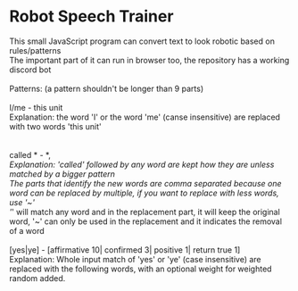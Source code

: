 # Robot Speech Trainer

This small JavaScript program can convert text to look robotic based on rules/patterns<br>
The important part of it can run in browser too, the repository has a working discord bot<br>
<br>
Patterns: (a pattern shouldn't be longer than 9 parts)<br>
<br>
I/me - this unit<br>
Explanation: the word 'I' or the word 'me' (canse insensitive) are replaced with two words 'this unit'<br>
<br>
<br>
called * - *, *<br>
Explanation: 'called' followed by any word are kept how they are unless matched by a bigger pattern<br>
The parts that identify the new words are comma separated because one word can be replaced by multiple, if you want to replace with less words, use '~'<br>
'*' will match any word and in the replacement part, it will keep the original word, '~' can only be used in the replacement and it indicates the removal of a word<br>
<br>
[yes|ye] - [affirmative 10| confirmed 3| positive 1| return true 1]<br>
Explanation: Whole input match of 'yes' or 'ye' (case insensitive) are replaced with the following words, with an optional weight for weighted random added.
